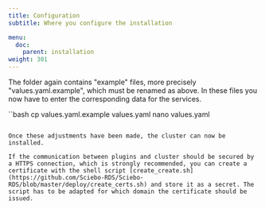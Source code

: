 ```yaml
---
title: Configuration
subtitle: Where you configure the installation

menu:
  doc:
    parent: installation
weight: 301
---
```



The folder again contains "example" files, more precisely "values.yaml.example", which must be renamed as above. In these files you now have to enter the corresponding data for the services.

``bash
cp values.yaml.example values.yaml
nano values.yaml
```

Once these adjustments have been made, the cluster can now be installed.

If the communication between plugins and cluster should be secured by a HTTPS connection, which is strongly recommended, you can create a certificate with the shell script [create_create.sh](https://github.com/Sciebo-RDS/Sciebo-RDS/blob/master/deploy/create_certs.sh) and store it as a secret. The script has to be adapted for which domain the certificate should be issued.
